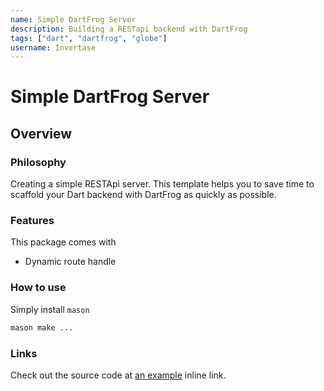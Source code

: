 ```yaml
---
name: Simple DartFrog Server
description: Building a RESTapi backend with DartFrog
tags: ["dart", "dartfrog", "globe"]
username: Invertase
---
```


# Simple DartFrog Server

## Overview

### Philosophy

Creating a simple RESTApi server. This template helps you to save time to scaffold your Dart backend with DartFrog as quickly as possible.

### Features

This package comes with

- Dynamic route handle

### How to use

Simply install `mason`

```bash
mason make ...
```

### Links

Check out the source code at [an example](http://example.com/) inline link.
